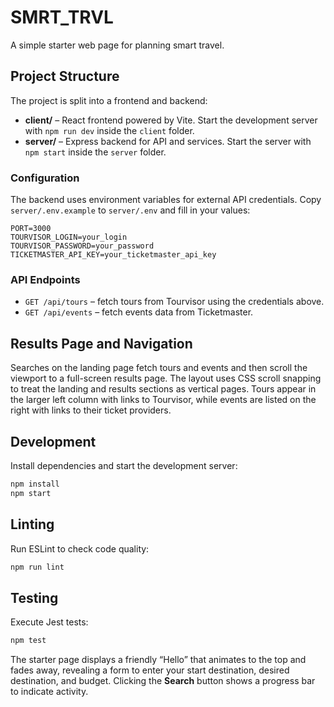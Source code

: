 # SMRT_TRVL

A simple starter web page for planning smart travel.

## Project Structure

The project is split into a frontend and backend:

- **client/** – React frontend powered by Vite. Start the development server with `npm run dev` inside the `client` folder.
- **server/** – Express backend for API and services. Start the server with `npm start` inside the `server` folder.

### Configuration

The backend uses environment variables for external API credentials. Copy `server/.env.example` to `server/.env` and fill in your values:

```
PORT=3000
TOURVISOR_LOGIN=your_login
TOURVISOR_PASSWORD=your_password
TICKETMASTER_API_KEY=your_ticketmaster_api_key
```

### API Endpoints

- `GET /api/tours` – fetch tours from Tourvisor using the credentials above.
- `GET /api/events` – fetch events data from Ticketmaster.

## Results Page and Navigation

Searches on the landing page fetch tours and events and then scroll the viewport to a full-screen results page. The layout uses
CSS scroll snapping to treat the landing and results sections as vertical pages. Tours appear in the larger left column with
links to Tourvisor, while events are listed on the right with links to their ticket providers.

## Development

Install dependencies and start the development server:

```bash
npm install
npm start
```

## Linting

Run ESLint to check code quality:

```bash
npm run lint
```

## Testing

Execute Jest tests:

```bash
npm test
```

The starter page displays a friendly “Hello” that animates to the top and fades away, revealing a form to enter your start destination, desired destination, and budget. Clicking the **Search** button shows a progress bar to indicate activity.
